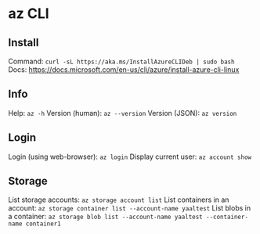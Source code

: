 # az CLI

## Install
Command: `curl -sL https://aka.ms/InstallAzureCLIDeb | sudo bash`
Docs: https://docs.microsoft.com/en-us/cli/azure/install-azure-cli-linux

## Info
Help: `az -h`
Version (human): `az --version`
Version (JSON): `az version`

## Login
Login (using web-browser): `az login`
Display current user: `az account show`

## Storage
List storage accounts: `az storage account list`
List containers in an account: `az storage container list --account-name yaaltest`
List blobs in a container: `az storage blob list --account-name yaaltest --container-name container1`
